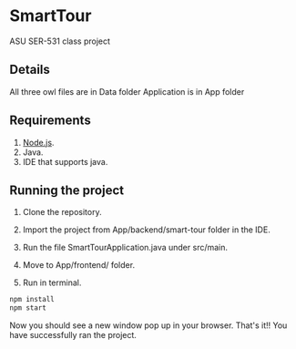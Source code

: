 # SmartTour

ASU SER-531 class project

## Details

All three owl files are in Data folder
Application is in App folder

## Requirements
1. [Node.js](https://nodejs.org/en/).
2. Java. 
3. IDE that supports java.

## Running the project

1. Clone the repository.
2. Import the project from App/backend/smart-tour folder in the IDE.
3. Run the file SmartTourApplication.java under src/main.

4. Move to App/frontend/ folder.
5. Run in terminal.
```bash
npm install
npm start
```

Now you should see a new window pop up in your browser. That's it!! You have successfully ran the project.
